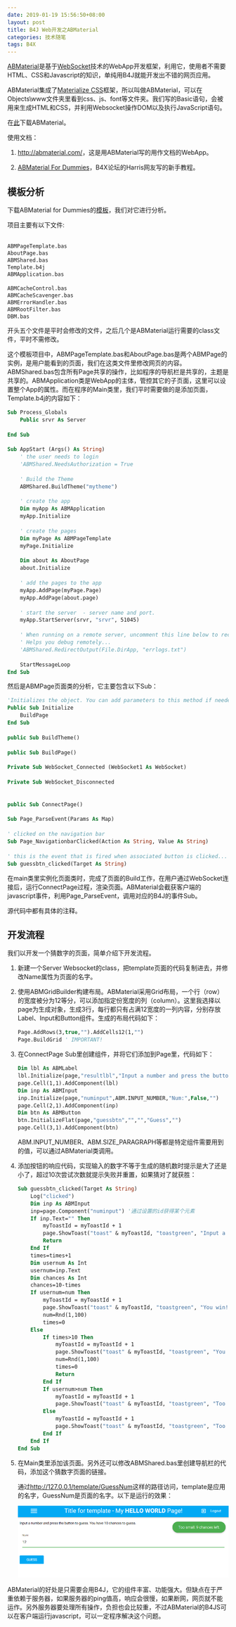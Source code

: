 ```yaml
---
date: 2019-01-19 15:56:50+08:00
layout: post
title: B4J Web开发之ABMaterial
categories: 技术随笔
tags: B4X
---
```


[ABMaterial](https://alwaysbusycorner.com/abmaterial/)是基于[WebSocket](https://blog.xulihang.me/b4x-websocket/)技术的WebApp开发框架，利用它，使用者不需要HTML、CSS和Javascript的知识，单纯用B4J就能开发出不错的网页应用。

ABMaterial集成了[Materialize CSS](https://materializecss.com/)框架，所以叫做ABMaterial，可以在Objects\www文件夹里看到css、js、font等文件夹。我们写的Basic语句，会被用来生成HTML和CSS，并利用Websocket操作DOM以及执行JavaScript语句。

在[此](https://www.b4x.com/android/forum/threads/abmaterial-framework-for-webapps.60072/)下载ABMaterial。

使用文档：

1. <http://abmaterial.com/>，这是用ABMaterial写的用作文档的WebApp。

2. [ABMaterial For Dummies](https://www.b4x.com/android/forum/threads/abmaterial-for-dummies-beginner-lessons.88346/)，B4X论坛的Harris网友写的新手教程。



## 模板分析

下载ABMaterial for Dummies的[模板](http://gorgeousapps.com/ABMaterialForDummies.zip)，我们对它进行分析。

项目主要有以下文件:

```

ABMPageTemplate.bas
AboutPage.bas
ABMShared.bas
Template.b4j
ABMApplication.bas

ABMCacheControl.bas
ABMCacheScavenger.bas
ABMErrorHandler.bas
ABMRootFilter.bas
DBM.bas
```

开头五个文件是平时会修改的文件，之后几个是ABMaterial运行需要的class文件，平时不需修改。

这个模板项目中，ABMPageTemplate.bas和AboutPage.bas是两个ABMPage的实例，是用户能看到的页面，我们在这类文件里修改网页的内容。ABMShared.bas包含所有Page共享的操作，比如程序的导航栏是共享的，主题是共享的。ABMApplication类是WebApp的主体，管控其它的子页面，这里可以设置整个App的属性。而在程序的Main类里，我们平时需要做的是添加页面，Template.b4j的内容如下：



```vb
Sub Process_Globals
	Public srvr As Server
	
End Sub

Sub AppStart (Args() As String)
	' the user needs to login
	'ABMShared.NeedsAuthorization = True
	
	' Build the Theme
	ABMShared.BuildTheme("mytheme")	
	
	' create the app
	Dim myApp As ABMApplication
	myApp.Initialize
		
	' create the pages
	Dim myPage As ABMPageTemplate
	myPage.Initialize	
		
	Dim about As AboutPage
	about.Initialize
		
	' add the pages to the app
	myApp.AddPage(myPage.Page)
	myApp.AddPage(about.page)
	
	' start the server  - server name and port.
	myApp.StartServer(srvr, "srvr", 51045)	
	
	' When running on a remote server, uncomment this line below to record your log messages to a file!!!
	' Helps you debug remotely...		
	'ABMShared.RedirectOutput(File.DirApp, "errlogs.txt")
			
	StartMessageLoop
End Sub
```

然后是ABMPage页面类的分析，它主要包含以下Sub：

```vb
'Initializes the object. You can add parameters to this method if needed.
Public Sub Initialize
	BuildPage
End Sub

public Sub BuildTheme()

public Sub BuildPage()

Private Sub WebSocket_Connected (WebSocket1 As WebSocket)

Private Sub WebSocket_Disconnected


public Sub ConnectPage()

Sub Page_ParseEvent(Params As Map)

' clicked on the navigation bar
Sub Page_NavigationbarClicked(Action As String, Value As String)

' this is the event that is fired when associated button is clicked... 
Sub guessbtn_clicked(Target As String)
```

在main类里实例化页面类时，完成了页面的Build工作，在用户通过WebSocket连接后，运行ConnectPage过程，渲染页面。ABMaterial会截获客户端的javascript事件，利用Page_ParseEvent，调用对应的B4J的事件Sub。

源代码中都有具体的注释。

## 开发流程

我们以开发一个猜数字的页面，简单介绍下开发流程。

1. 新建一个Server Websocket的class，把template页面的代码复制进去，并修改Name属性为页面的名字。

2. 使用ABMGridBuilder构建布局。ABMaterial采用Grid布局，一个行（row）的宽度被分为12等分，可以添加指定份宽度的列（column）。这里我选择以page为生成对象，生成3行，每行都只有占满12宽度的一列内容，分别存放Label、Input和Button组件。生成的布局代码如下：

    ```vb
    Page.AddRows(3,true,"").AddCells12(1,"")
    Page.BuildGrid ' IMPORTANT!
    ```

3. 在ConnectPage Sub里创建组件，并将它们添加到Page里，代码如下：

    ```vb
    Dim lbl As ABMLabel
    lbl.Initialize(page,"resultlbl","Input a number and press the button to guess. You have 10 chances to guess.",ABM.SIZE_PARAGRAPH,False,"")
    page.Cell(1,1).AddComponent(lbl)
    Dim inp As ABMInput
    inp.Initialize(page,"numinput",ABM.INPUT_NUMBER,"Num:",False,"")
    page.Cell(2,1).AddComponent(inp)
    Dim btn As ABMButton
    btn.InitializeFlat(page,"guessbtn","","","Guess","")
    page.Cell(3,1).AddComponent(btn)
    ```

    ABM.INPUT_NUMBER、ABM.SIZE_PARAGRAPH等都是特定组件需要用到的值，可以通过ABMaterial类调用。

4. 添加按钮的响应代码，实现输入的数字不等于生成的随机数时提示是大了还是小了，超过10次尝试次数就提示失败并重置，如果猜对了就获胜：

    ```vb
    Sub guessbtn_clicked(Target As String)
        Log("clicked")
        Dim inp As ABMInput
        inp=page.Component("numinput") '通过设置的id获得某个元素
        If inp.Text="" Then
            myToastId = myToastId + 1
            page.ShowToast("toast" & myToastId, "toastgreen", "Input a num to guess.", 5000, False)
            Return
        End If
        times=times+1
        Dim usernum As Int
        usernum=inp.Text
        Dim chances As Int
        chances=10-times
        If usernum=num Then
            myToastId = myToastId + 1
            page.ShowToast("toast" & myToastId, "toastgreen", "You win! Game reset.", 5000, False)
            num=Rnd(1,100)
            times=0
        Else
            If times>10 Then
                myToastId = myToastId + 1
                page.ShowToast("toast" & myToastId, "toastgreen", "You lose. The num is "&num&". Game reset.", 5000, False)
                num=Rnd(1,100)
                times=0
                Return
            End If
            If usernum>num Then
                myToastId = myToastId + 1
                page.ShowToast("toast" & myToastId, "toastgreen", "Too big. "&chances&" chances left.", 5000, False)
            Else
                myToastId = myToastId + 1
                page.ShowToast("toast" & myToastId, "toastgreen", "Too small. "&chances&" chances left.", 5000, False)
            End If
        End If
    End Sub
    ```

5. 在Main类里添加该页面。另外还可以修改ABMShared.bas里创建导航栏的代码，添加这个猜数字页面的链接。

    通过<http://127.0.0.1/template/GuessNum>这样的路径访问，template是应用的名字，GuessNum是页面的名字。以下是运行的效果：

    ![](/album/B4X/abmaterial.png)

ABMaterial的好处是只需要会用B4J，它的组件丰富、功能强大。但缺点在于严重依赖于服务器，如果服务器的ping值高，响应会很慢，如果断网，网页就不能运作。另外服务器要处理所有操作，负担也会比较重，不过ABMaterial的B4JS可以在客户端运行javascript，可以一定程序解决这个问题。


